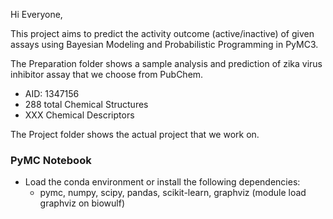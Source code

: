Hi Everyone, 

This project aims to predict the activity outcome (active/inactive) of given assays using Bayesian Modeling and Probabilistic Programming in PyMC3.

The Preparation folder shows a sample analysis and prediction of zika virus inhibitor assay that we choose from PubChem. 
  - AID: 1347156
  - 288 total Chemical Structures
  - XXX Chemical Descriptors
 
The Project folder shows the actual project that we work on.


### PyMC Notebook

 * Load the conda environment or install the following dependencies:
     * pymc, numpy, scipy, pandas, scikit-learn, graphviz (module load graphviz on biowulf)
    
